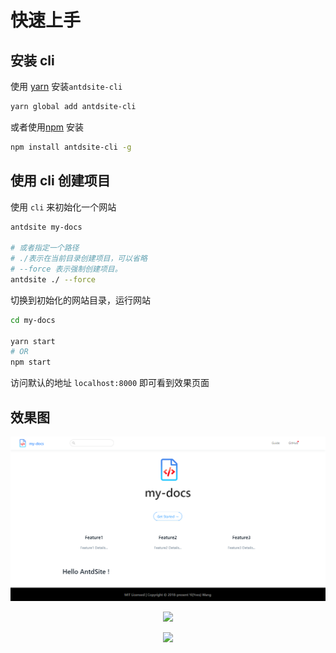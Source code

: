 # 快速上手

## 安装 cli

使用 [yarn](https://yarnpkg.com) 安装`antdsite-cli`

```bash
yarn global add antdsite-cli
```

或者使用[npm](https://docs.npmjs.com/cli/install.html) 安装

```bash
npm install antdsite-cli -g
```

## 使用 cli 创建项目

使用 `cli` 来初始化一个网站

```bash
antdsite my-docs

# 或者指定一个路径
# ./表示在当前目录创建项目，可以省略
# --force 表示强制创建项目。
antdsite ./ --force

```

切换到初始化的网站目录，运行网站

```bash
cd my-docs

yarn start
# OR
npm start
```

访问默认的地址 `localhost:8000` 即可看到效果页面

## 效果图

<p align="center">
<img src="https://github.com/wangyi7099/pictureCdn/blob/master/allPic/antdsite/screenshot.png?raw=true" width="700" />
</p>

<p align="center">
<img src="/screenshot.png" width="700" />
</p>

<p align="center">
<img src="/screenshot-1.png" width="700" />
</p>
